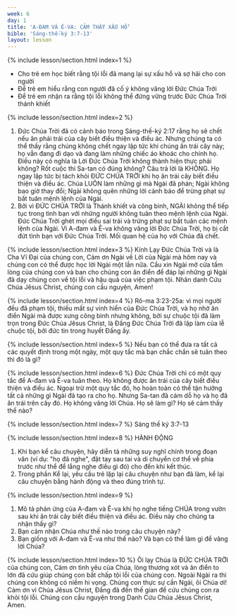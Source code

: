 ```yaml
---
week: 6
day: 1
title: 'A-ĐAM VÀ Ê-VA: CẢM THẤY XẤU HỔ'
bible: 'Sáng-thế-ký 3:7-13'
layout: lesson
---
```



{% include lesson/section.html index=1 %}
- Cho trẻ em học biết rằng tội lỗi đã mang lại sự xấu hổ và sợ hãi cho con người
- Để trẻ em hiểu rằng con người đã cố ý không vâng lời Đức Chúa Trời
- Để trẻ em nhận ra rằng tội lỗi không thể đứng vững trước Đức Chúa Trời thánh khiết


{% include lesson/section.html index=2 %}
1. Đức Chúa Trời đã có cảnh báo trong Sáng-thế-ký 2:17 rằng họ sẽ chết nếu ăn phải trái của cây biết điều thiện và điều ác. Nhưng chúng ta có thể thấy rằng chúng không chết ngay lập tức khi chúng ăn trái cây này; họ vẫn đang đi dạo và đang làm những chiếc áo khoác cho chính họ. Điều này có nghĩa là Lời Đức Chúa Trời không thành hiện thực phải không? Rốt cuộc thì Sa-tan có đúng không? Câu trả lời là KHÔNG. Họ ngay lập tức bị tách khỏi ĐỨC CHÚA TRỜI khi họ ăn trái cây biết điều thiện và điều ác. Chúa LUÔN làm những gì mà Ngài đã phán; Ngài không bao giờ thay đổi; Ngài không quên những lời cảnh báo để trừng phạt sự bất tuân mệnh lệnh của Ngài.
2. Bởi vì ĐỨC CHÚA TRỜI là Thánh khiết và công bình, NGÀI không thể tiếp tục trong tình bạn với những người không tuân theo mệnh lệnh của Ngài. Đức Chúa Trời ghét mọi điều sai trái và trừng phạt sự bất tuân các mệnh lệnh của Ngài. Vì A-đam và Ê-va không vâng lời Đức Chúa Trời, họ bị cắt đứt tình bạn với Đức Chúa Trời. Mối quan hệ của họ với Chúa đã chết.


{% include lesson/section.html index=3 %}
Kính Lạy Đức Chúa Trời và là Cha Vĩ Đại của chúng con, Cảm ơn Ngài về Lời của Ngài mà hôm nay và chúng con có thể được học lời Ngài một lần nữa. Cầu xin Ngài mở cửa tấm lòng của chúng con và ban cho chúng con ân điển để đáp lại những gì Ngài đã dạy chúng con về tội lỗi và hậu quả của việc phạm tội. Nhân danh Cứu Chúa Jêsus Christ, chúng con cầu nguyện, Amen!


{% include lesson/section.html index=4 %}
Rô-ma 3:23-25a: vì mọi người đều đã phạm tội, thiếu mất sự vinh hiển của Đức Chúa Trời, và họ nhờ ân điển Ngài mà được xưng công bình nhưng không, bởi sự chuộc tội đã làm trọn trong Đức Chúa Jêsus Christ, là Đấng Đức Chúa Trời đã lập làm của lễ chuộc tội, bởi đức tin trong huyết Đấng ấy.


{% include lesson/section.html index=5 %}
Nếu bạn có thể đưa ra tất cả các quyết định trong một ngày, một quy tắc mà bạn chắc chắn sẽ tuân theo thì đó là gì?


{% include lesson/section.html index=6 %}
Đức Chúa Trời chỉ có một quy tắc để A-đam và Ê-va tuân theo. Họ không được ăn trái của cây biết điều thiện và điều ác. Ngoại trừ một quy tắc đó, họ hoàn toàn có thể tận hưởng tất cả những gì Ngài đã tạo ra cho họ. Nhưng Sa-tan đã cám dỗ họ và họ đã ăn trái trên cây đó. Họ không vâng lời Chúa. Họ sẽ làm gì? Họ sẽ cảm thấy thế nào?


{% include lesson/section.html index=7 %}
Sáng thế ký 3:7-13


{% include lesson/section.html index=8 %}
 HÀNH ĐỘNG
1. Khi bạn kể câu chuyện, hãy diễn tả những suy nghĩ chính trong đoạn văn (ví dụ: "họ đã nghe", đặt tay sau tai và di chuyển cơ thể về phía trước như thể để lắng nghe điều gì đó) cho đến khi kết thúc.
2. Trong phần Kể lại, yêu cầu trẻ lặp lại câu chuyện như bạn đã làm, kể lại câu chuyện bằng hành động và theo đúng trình tự.


{% include lesson/section.html index=9 %}
1. Mô tả phản ứng của A-đam và Ê-va khi họ nghe tiếng CHÚA trong vườn sau khi ăn trái cây biết điều thiện và điều ác. Điều này cho chúng ta nhận thấy gì?
2. Bạn cảm nhận Chúa như thế nào trong câu chuyện này?
3. Bạn giống với A-đam và Ê-va như thế nào? Và bạn có thể làm gì để vâng lời Chúa?


{% include lesson/section.html index=10 %}
Ôi lạy Chúa là ĐỨC CHÚA TRỜI của chúng con, Cảm ơn tình yêu của Chúa, lòng thương xót và ân điển to lớn đã cứu giúp chúng con bất chấp tội lỗi của chúng con. Ngoài Ngài ra thì chúng con không có niềm hi vọng. Chúng con thực sự cần Ngài, ôi Chúa ơi! Cảm ơn vì Chúa Jêsus Christ, Đấng đã đến thế gian để cứu chúng con ra khỏi tội lỗi. Chúng con cầu nguyện trong Danh Cứu Chúa Jêsus Christ, Amen.
